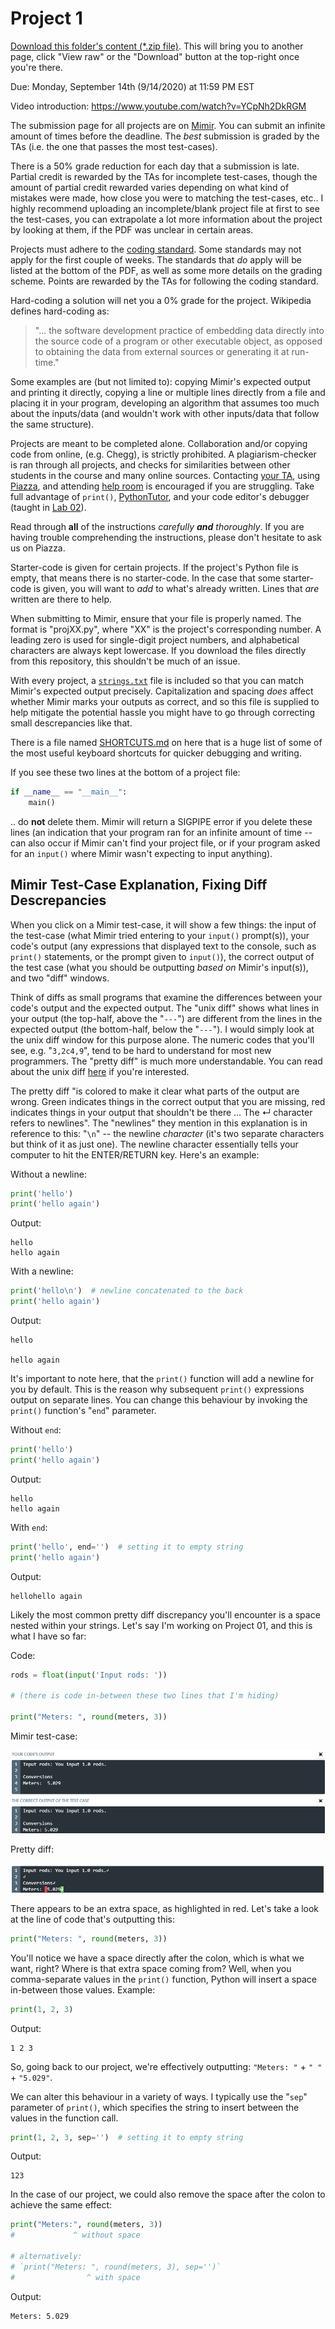 # Project 1

[Download this folder's content (*.zip file)](../assets/packages/proj01_contents.zip). This will bring you to another page, click "View raw" or the "Download" button at the top-right once you're there. 

Due: Monday, September 14th (9/14/2020) at 11:59 PM EST

Video introduction: https://www.youtube.com/watch?v=YCpNh2DkRGM

The submission page for all projects are on [Mimir](https://class.mimir.io/). You can submit an infinite amount of times before the deadline. The _best_ submission is graded by the TAs (i.e. the one that passes the most test-cases). 

There is a 50% grade reduction for each day that a submission is late. Partial credit is rewarded by the TAs for incomplete test-cases, though the amount of partial credit rewarded varies depending on what kind of mistakes were made, how close you were to matching the test-cases, etc.. I highly recommend uploading an incomplete/blank project file at first to see the test-cases, you can extrapolate a lot more information about the project by looking at them, if the PDF was unclear in certain areas. 

Projects must adhere to the [coding standard](../CODING_STANDARD.md). Some standards may not apply for the first couple of weeks. The standards that *do* apply will be listed at the bottom of the PDF, as well as some more details on the grading scheme. Points are rewarded by the TAs for following the coding standard.

Hard-coding a solution will net you a 0% grade for the project. Wikipedia defines hard-coding as: 

> "... the software development practice of embedding data directly into the source code of a program or other executable object, as opposed to obtaining the data from external sources or generating it at run-time."

Some examples are (but not limited to): copying Mimir's expected output and printing it directly, copying a line or multiple lines directly from a file and placing it in your program, developing an algorithm that assumes too much about the inputs/data (and wouldn't work with other inputs/data that follow the same structure). 

Projects are meant to be completed alone. Collaboration and/or copying code from online, (e.g. Chegg), is strictly prohibited. A plagiarism-checker is ran through all projects, and checks for similarities between other students in the course and many online sources. Contacting [your TA](../README.md#braedyn-lettinga), using [Piazza](https://piazza.com/), and attending [help room](https://web.cse.msu.edu/~cse231/Online/General/ta.consulting.SS20.html) is encouraged if you are struggling. Take full advantage of `print()`, [PythonTutor](http://pythontutor.com/visualize.html#mode=edit), and your code editor's debugger (taught in [Lab 02](../Lab%2002)). 

Read through **all** of the instructions _carefully **and** thoroughly_. If you are having trouble comprehending the instructions, please don't hesitate to ask us on Piazza.

Starter-code is given for certain projects. If the project's Python file is empty, that means there is no starter-code. In the case that some starter-code is given, you will want to _add_ to what's already written. Lines that _are_ written are there to help.

When submitting to Mimir, ensure that your file is properly named. The format is "projXX.py", where "XX" is the project's corresponding number. A leading zero is used for single-digit project numbers, and alphabetical characters are always kept lowercase. If you download the files directly from this repository, this shouldn't be much of an issue.

With every project, a [`strings.txt`](strings.txt) file is included so that you can match Mimir's expected output precisely. Capitalization and spacing *does* affect whether Mimir marks your outputs as correct, and so this file is supplied to help mitigate the potential hassle you might have to go through correcting small descrepancies like that. 

There is a file named [SHORTCUTS.md](../SHORTCUTS.md) on here that is a huge list of some of the most useful keyboard shortcuts for quicker debugging and writing. 

If you see these two lines at the bottom of a project file:

```python
if __name__ == "__main__":
    main()
```

.. do **not** delete them. Mimir will return a SIGPIPE error if you delete these lines (an indication that your program ran for an infinite amount of time -- can also occur if Mimir can't find your project file, or if your program asked for an `input()` where Mimir wasn't expecting to input anything).

## Mimir Test-Case Explanation, Fixing Diff Descrepancies

When you click on a Mimir test-case, it will show a few things: the input of the test-case (what Mimir tried entering to your `input()` prompt(s)), your code's output (any expressions that displayed text to the console, such as `print()` statements, or the prompt given to `input()`), the correct output of the test case (what you should be outputting *based on* Mimir's input(s)), and two "diff" windows.

Think of diffs as small programs that examine the differences between your code's output and the expected output. The "unix diff" shows what lines in your output (the top-half, above the "`---`") are different from the lines in the expected output (the bottom-half, below the "`---`"). I would simply look at the unix diff window for this purpose alone. The numeric codes that you'll see, e.g. "`3,2c4,9`", tend to be hard to understand for most new programmers. The "pretty diff" is much more understandable. You can read about the unix diff [here](https://www.computerhope.com/unix/udiff.htm) if you're interested. 

The pretty diff "is colored to make it clear what parts of the output are wrong. Green indicates things in the correct output that you are missing, red indicates things in your output that shouldn't be there ... The ↵ character refers to newlines". The "newlines" they mention in this explanation is in reference to this: "`\n`" -- the newline _character_ (it's two separate characters but think of it as just one). The newline character essentially tells your computer to hit the ENTER/RETURN key. Here's an example:

Without a newline:
```python
print('hello')
print('hello again')
```
Output:
```
hello
hello again
```

With a newline:
```python
print('hello\n')  # newline concatenated to the back
print('hello again')
```
Output:
```
hello

hello again
```

It's important to note here, that the `print()` function will add a newline for you by default. This is the reason why subsequent `print()` expressions output on separate lines. You can change this behaviour by invoking the `print()` function's "`end`" parameter. 

Without `end`:
```python
print('hello')
print('hello again')
```
Output:
```
hello
hello again
```

With `end`:
```python
print('hello', end='')  # setting it to empty string
print('hello again')
```
Output:
```
hellohello again
```

Likely the most common pretty diff discrepancy you'll encounter is a space nested within your strings. Let's say I'm working on Project 01, and this is what I have so far:

Code:
```python
rods = float(input('Input rods: '))

# (there is code in-between these two lines that I'm hiding)

print("Meters: ", round(meters, 3))
```
Mimir test-case:

<div align="center">
    <img src="../assets/images/project_info_testcases1.png"></img>
</div>

Pretty diff:

<div align="center">
    <img src="../assets/images/project_info_testcases2.png"></img>
</div>

There appears to be an extra space, as highlighted in red. Let's take a look at the line of code that's outputting this:

```python
print("Meters: ", round(meters, 3))
```

You'll notice we have a space directly after the colon, which is what we want, right? Where is that extra space coming from? Well, when you comma-separate values in the `print()` function, Python will insert a space in-between those values. Example:

```python
print(1, 2, 3)
```
Output:
```
1 2 3
```

So, going back to our project, we're effectively outputting: `"Meters: "` + `" "` + `"5.029"`. 

We can alter this behaviour in a variety of ways. I typically use the "`sep`" parameter of `print()`, which specifies the string to insert between the values in the function call. 

```python
print(1, 2, 3, sep='')  # setting it to empty string
```
Output:
```
123
```

In the case of our project, we could also remove the space after the colon to achieve the same effect:

```python
print("Meters:", round(meters, 3))
#             ^ without space

# alternatively: 
# `print("Meters: ", round(meters, 3), sep='')`
#                ^ with space
```
Output:
```
Meters: 5.029
``` 
